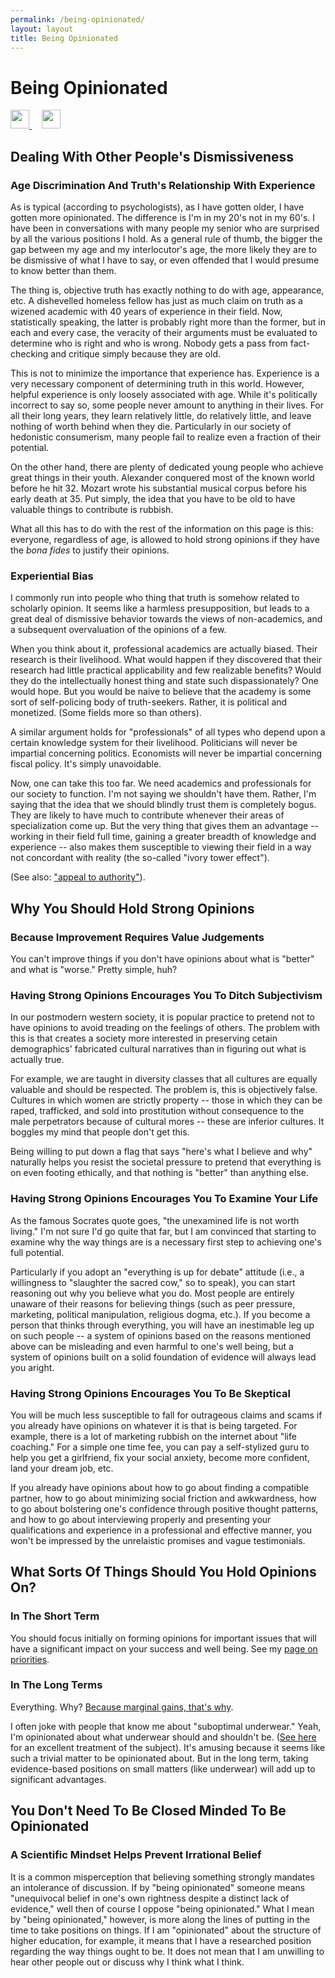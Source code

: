 ```yaml
---
permalink: /being-opinionated/
layout: layout
title: Being Opinionated
---
```


<div class="center">

   <h1>Being Opinionated</h1>
   
   <a href="https://github.com/StevenTammen/steventammen.github.io/edit/master/pages/being-opinionated.md" target="_blank">
     <img src="https://steventammen.github.io/assets/images/GitHub.png" height="30" width="30">
   </a> &nbsp; &nbsp;
   
   <a href="http://prose.io/#StevenTammen/steventammen.github.io/edit/master/pages/being-opinionated.md" target="_blank">
     <img src="https://steventammen.github.io/assets/images/Prose.png" height="30" width="30">
   </a>
   
</div>

## Dealing With Other People's Dismissiveness

### Age Discrimination And Truth's Relationship With Experience

As is typical (according to psychologists), as I have gotten older, I have gotten more opinionated. The difference is I'm in my 20's not in my 60's. I have been in conversations with many people my senior who are surprised by all the various positions I hold. As a general rule of thumb, the bigger the gap between my age and my interlocutor's age, the more likely they are to be dismissive of what I have to say, or even offended that I would presume to know better than them.

The thing is, objective truth has exactly nothing to do with age, appearance, etc. A dishevelled homeless fellow has just as much claim on truth as a wizened academic with 40 years of experience in their field. Now, statistically speaking, the latter is probably right more than the former, but in each and every case, the veracity of their arguments must be evaluated to determine who is right and who is wrong. Nobody gets a pass from fact-checking and critique simply because they are old.

This is not to minimize the importance that experience has. Experience is a very necessary component of determining truth in this world. However, helpful experience is only loosely associated with age. While it's politically incorrect to say so, some people never amount to anything in their lives. For all their long years, they learn relatively little, do relatively little, and leave nothing of worth behind when they die. Particularly in our society of hedonistic consumerism, many people fail to realize even a fraction of their potential.

On the other hand, there are plenty of dedicated young people who achieve great things in their youth. Alexander conquered most of the known world before he hit 32. Mozart wrote his substantial musical corpus before his early death at 35. Put simply, the idea that you have to be old to have valuable things to contribute is rubbish.

What all this has to do with the rest of the information on this page is this: everyone, regardless of age, is allowed to hold strong opinions if they have the *bona fides* to justify their opinions.

### Experiential Bias

I commonly run into people who thing that truth is somehow related to scholarly opinion. It seems like a harmless presupposition, but leads to a great deal of dismissive behavior towards the views of non-academics, and a subsequent overvaluation of the opinions of a few.

When you think about it, professional academics are actually biased. Their research is their livelihood. What would happen if they discovered that their research had little practical applicability and few realizable benefits? Would they do the intellectually honest thing and state such dispassionately? One would hope. But you would be naive to believe that the academy is some sort of self-policing body of truth-seekers. Rather, it is political and monetized. (Some fields more so than others).

A similar argument holds for "professionals" of all types who depend upon a certain knowledge system for their livelihood. Politicians will never be impartial concerning politics. Economists will never be impartial concerning fiscal policy. It's simply unavoidable.

Now, one can take this too far. We need academics and professionals for our society to function. I'm not saying we shouldn't have them. Rather, I'm saying that the idea that we should blindly trust them is completely bogus. They are likely to have much to contribute whenever their areas of specialization come up. But the very thing that gives them an advantage -- working in their field full time, gaining a greater breadth of knowledge and experience -- also makes them susceptible to viewing their field in a way not concordant with reality (the so-called "ivory tower effect").

(See also: ["appeal to authority"](https://en.wikipedia.org/wiki/Argument_from_authority)).

## Why You Should Hold Strong Opinions

### Because Improvement Requires Value Judgements

You can't improve things if you don't have opinions about what is "better" and what is "worse." Pretty simple, huh?

### Having Strong Opinions Encourages You To Ditch Subjectivism

In our postmodern western society, it is popular practice to pretend not to have opinions to avoid treading on the feelings of others. The problem with this is that creates a society more interested in preserving cetain demographics' fabricated cultural narratives than in figuring out what is actually true.

For example, we are taught in diversity classes that all cultures are equally valuable and should be respected. The problem is, this is objectively false. Cultures in which women are strictly property -- those in which they can be raped, trafficked, and sold into prostitution without consequence to the male perpetrators because of cultural mores -- these are inferior cultures. It boggles my mind that people don't get this.

Being willing to put down a flag that says "here's what I believe and why" naturally helps you resist the societal pressure to pretend that everything is on even footing ethically, and that nothing is "better" than anything else.

### Having Strong Opinions Encourages You To Examine Your Life

As the famous Socrates quote goes, "the unexamined life is not worth living." I'm not sure I'd go quite that far, but I am convinced that starting to examine why the way things are is a necessary first step to achieving one's full potential.

Particularly if you adopt an "everything is up for debate" attitude (i.e., a willingness to "slaughter the sacred cow," so to speak), you can start reasoning out why you believe what you do. Most people are entirely unaware of their reasons for believing things (such as peer pressure, marketing, political manipulation, religious dogma, etc.). If you become a person that thinks through everything, you will have an inestimable leg up on such people -- a system of opinions based on the reasons mentioned above can be misleading and even harmful to one's well being, but a system of opinions built on a solid foundation of evidence will always lead you aright.

### Having Strong Opinions Encourages You To Be Skeptical

You will be much less susceptible to fall for outrageous claims and scams if you already have opinions on whatever it is that is being targeted. For example, there is a lot of marketing rubbish on the internet about "life coaching." For a simple one time fee, you can pay a self-stylized guru to help you get a girlfriend, fix your social anxiety, become more confident, land your dream job, etc.

If you already have opinions about how to go about finding a compatible partner, how to go about minimizing social friction and awkwardness, how to go about bolstering one's confidence through positive thought patterns, and how to go about interviewing properly and presenting your qualifications and experience in a professional and effective manner, you won't be impressed by the unrelaistic promises and vague testimonials.

## What Sorts Of Things Should You Hold Opinions On?

### In The Short Term

You should focus initially on forming opinions for important issues that will have a significant impact on your success and well being. See my [page on priorities](https://steventammen.com/priorities/).

### In The Long Terms

Everything. Why? [Because marginal gains, that's why](https://blog.bufferapp.com/what-would-happen-if-you-improved-everything-by-1-the-science-of-marginal-gains).

I often joke with people that know me about "suboptimal underwear." Yeah, I'm opinionated about what underwear should and shouldn't be. ([See here](http://snarkynomad.com/the-best-mens-underwear-for-every-guy-out-there/) for an excellent treatment of the subject). It's amusing because it seems like such a trivial matter to be opinionated about. But in the long term, taking evidence-based positions on small matters (like underwear) will add up to significant advantages.

## You Don't Need To Be Closed Minded To Be Opinionated

### A Scientific Mindset Helps Prevent Irrational Belief

It is a common misperception that believing something strongly mandates an intolerance of discussion. If by "being opinionated" someone means "unequivocal belief in one's own rightness despite a distinct lack of evidence," well then of course I oppose "being opinionated." What I mean by "being opinionated," however, is more along the lines of putting in the time to take positions on things. If I am "opinionated" about the structure of higher education, for example, it means that I have a researched position regarding the way things ought to be. It does not mean that I am unwilling to hear other people out or discuss why I think what I think.
